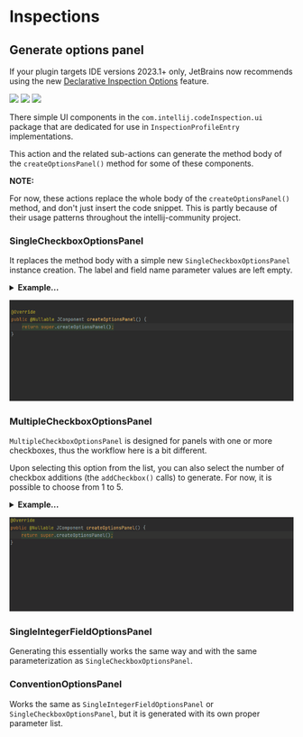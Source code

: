 # Inspections

## Generate options panel

If your plugin targets IDE versions 2023.1+ only, JetBrains now recommends using the new [Declarative Inspection Options](https://plugins.jetbrains.com/docs/intellij/inspection-options.html#declarative-inspection-options) feature.

![](https://img.shields.io/badge/action-orange) ![](https://img.shields.io/badge/since-0.1.0-blue) [![](https://img.shields.io/badge/implementation-CreateInspectionOptionsPanelAction-blue)](../src/main/java/com/picimako/justkitting/action/inspectionpanel/CreateInspectionOptionsPanelAction.java)

There simple UI components in the `com.intellij.codeInspection.ui` package that are dedicated for use in `InspectionProfileEntry` implementations.

This action and the related sub-actions can generate the method body of the `createOptionsPanel()` method for some of these components.

**NOTE:**

For now, these actions replace the whole body of the `createOptionsPanel()` method, and don't just insert the code snippet. This is partly because of their usage
patterns throughout the intellij-community project.

### SingleCheckboxOptionsPanel

It replaces the method body with a simple new `SingleCheckboxOptionsPanel` instance creation. The label and field name parameter values are left empty.

<details>
      <summary><strong>Example...</strong></summary>

**From:**
  ```java
public class SomeInspection extends LocalInspectionTool {
    @Override
    public @Nullable JComponent createOptionsPanel() {
        return super.createOptionsPanel();
    }
}
  ```

**To:**
  ```java
public class SomeInspection extends LocalInspectionTool {
    @Override
    public @Nullable JComponent createOptionsPanel() {
        return new SingleCheckboxOptionsPanel("", this, "");
    }
}
  ```
</details>

![generate_single_checkbox_options_panel](assets/generate_single_checkbox_options_panel.gif)

### MultipleCheckboxOptionsPanel

`MultipleCheckboxOptionsPanel` is designed for panels with one or more checkboxes, thus the workflow here is a bit different.

Upon selecting this option from the list, you can also select the number of checkbox additions (the `addCheckbox()` calls) to generate.
For now, it is possible to choose from 1 to 5.

<details>
      <summary><strong>Example...</strong></summary>

**From:**
  ```java
public class SomeInspection extends LocalInspectionTool {
    @Override
    public @Nullable JComponent createOptionsPanel() {
        return super.createOptionsPanel();
    }
}
  ```

**To (given 3 checkboxes were selected):**
  ```java
public class SomeInspection extends LocalInspectionTool {
    @Override
    public @Nullable JComponent createOptionsPanel() {
        MultipleCheckboxOptionsPanel panel = new MultipleCheckboxOptionsPanel(this);
        panel.addCheckbox("", "");
        panel.addCheckbox("", "");
        panel.addCheckbox("", "");
        return panel;
    }
}
  ```
</details>

![generate_multiple_checkbox_options_panel](assets/generate_multiple_checkbox_options_panel.gif)

### SingleIntegerFieldOptionsPanel

Generating this essentially works the same way and with the same parameterization as `SingleCheckboxOptionsPanel`.

### ConventionOptionsPanel

Works the same as `SingleIntegerFieldOptionsPanel` or `SingleCheckboxOptionsPanel`, but it is generated with its own
proper parameter list.
